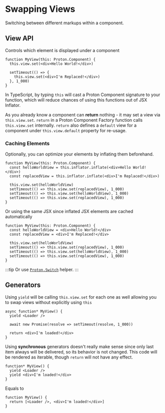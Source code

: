 # Swapping Views

Switching between different markups within a component.

## View API

Controls which element is displayed under a component

```tsx
function MyView(this: Proton.Component) {
  this.view.set(<div>Hello World!</div>)

  setTimeout(() => {
    this.view.set(<div>I'm Replaced!</div>)
  }, 1_000)
}
```

In TypeScript, by typing `this` will cast a Proton Component signature to your function, which will reduce chances of using this functions out of JSX Inflator.

As you already know a component can **return** nothing - it may set a view via `this.view.set`.
`return` in a Proton Component Factory function calls `this.view.set` internally.
`return` also defines a `default` view for a component under `this.view.default` property for re-usage.

### Caching Elements

Optionally, you can optimize your elements by inflating them beforehand.

```tsx
function MyView(this: Proton.Component) {
  const helloWorldView = this.inflator.inflate(<div>Hello World!</div>)
  const replacedView = this.inflator.inflate(<div>I'm Replaced!</div>)

  this.view.set(helloWorldView)
  setTimeout(() => this.view.set(replacedView), 1_000)
  setTimeout(() => this.view.set(helloWorldView), 1_000)
  setTimeout(() => this.view.set(replacedView), 1_000)
}
```

Or using the same JSX since inflated JSX elements are cached automatically

```tsx
function MyView(this: Proton.Component) {
  const helloWorldView = <div>Hello World!</div>
  const replacedView = <div>I'm Replaced!</div>

  this.view.set(helloWorldView)
  setTimeout(() => this.view.set(replacedView), 1_000)
  setTimeout(() => this.view.set(helloWorldView), 1_000)
  setTimeout(() => this.view.set(replacedView), 1_000)
}
```

:::tip
Or use [`Proton.Switch`](../helpers/Switch.md) helper.
:::

## Generators

Using `yield` will be calling `this.view.set` for each one as well allowing you to swap views without explicitly using `this`

```tsx
async function* MyView() {
  yield <Loader />

  await new Promise(resolve => setTimeout(resolve, 1_000))

  return <div>I'm loaded!</div>
}
```

Using **synchronous** generators doesn't really make sense since only last item always will be delivered, so its behavior is not changed.
This code will be rendered as iterable, though `return` will not have any effect.

```tsx
function* MyView() {
  yield <Loader />
  yield <div>I'm loaded!</div>
}
```

Equals to

```tsx
function MyView() {
  return [<Loader />, <div>I'm loaded!</div>]
}
```
